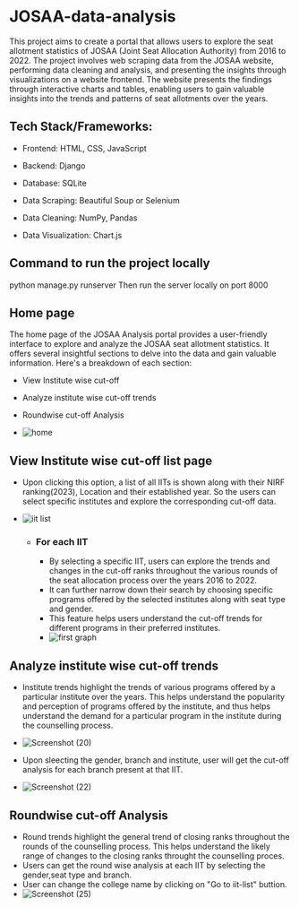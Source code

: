 # JOSAA-data-analysis
This project aims to create a portal that allows users to explore the seat allotment statistics of JOSAA (Joint Seat Allocation Authority) from 2016 to 2022. The project involves web scraping data from the JOSAA website, performing data cleaning and analysis, and presenting the insights through visualizations on a website frontend. The website presents the findings through interactive charts and tables, enabling users to gain valuable insights into the trends and patterns of seat allotments over the years.

## Tech Stack/Frameworks:
- Frontend: HTML, CSS, JavaScript
* Backend: Django
+ Database: SQLite
- Data Scraping: Beautiful Soup or Selenium
* Data Cleaning: NumPy, Pandas
+ Data Visualization: Chart.js

## Command to run the project locally
python manage.py runserver
Then run the server locally on port 8000

## Home page
The home page of the JOSAA Analysis portal provides a user-friendly interface to explore and analyze the JOSAA seat allotment statistics. It offers several insightful sections to delve into the data and gain valuable information. Here's a breakdown of each section:
- View Institute wise cut-off
- Analyze institute wise cut-off trends
- Roundwise cut-off Analysis 

- ![home](https://github.com/Vidya132/JOSAA-data-analysis/assets/95306028/1d752e47-ef2d-4b4c-bf66-77fc8817c09d)

## View Institute wise cut-off list page
- Upon clicking this option, a list of all IITs is shown along with their NIRF ranking(2023), Location and their established year. So the users can select specific institutes and explore the corresponding cut-off data.
- ![iit list](https://github.com/Vidya132/JOSAA-data-analysis/assets/95306028/f4f562e1-c93b-48a5-a114-4c321b296fe6)
 
  - ### For each IIT
      - By selecting a specific IIT, users can explore the trends and changes in the cut-off ranks throughout the various rounds of the seat allocation process over the years 2016 to 2022.
      - It can further narrow down their search by choosing specific programs offered by the selected institutes along with seat type and gender.
      - This feature helps users understand the cut-off trends for different programs in their preferred institutes.
      - ![first graph](https://github.com/Vidya132/JOSAA-data-analysis/assets/95306028/5c411f78-ea17-4218-a0d6-9a8740ad78b5)

## Analyze institute wise cut-off trends
- Institute trends highlight the trends of various programs offered by a particular institute over the years. This helps understand the popularity and perception of programs offered by the institute, and thus helps understand the demand for a particular program in the institute during the counselling process.
- ![Screenshot (20)](https://github.com/Vidya132/JOSAA-data-analysis/assets/95306028/45d3feab-6bf4-4611-91fb-91580b6a90ce)
  
- Upon sleecting the gender, branch and institute, user will get the cut-off analysis for each branch present at that IIT.

- ![Screenshot (22)](https://github.com/Vidya132/JOSAA-data-analysis/assets/95306028/1db046fe-c44c-4627-8282-c8143bf0a88a)

## Roundwise cut-off Analysis
- Round trends highlight the general trend of closing ranks throughout the rounds of the counselling process. This helps understand the likely range of changes to the closing ranks throught the counselling proces.
- Users can get the round wise analysis at each IIT by selecting the gender,seat type and branch. 
- User can change the college name by clicking on "Go to iit-list" buttion.
- ![Screenshot (25)](https://github.com/Vidya132/JOSAA-data-analysis/assets/95306028/3206dd19-d8fb-4e88-ace9-84a743db723e)







